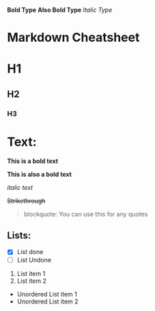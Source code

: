  __Bold Type__
 **Also Bold Type**
 *Italic Type*
 
 # Markdown Cheatsheet

# H1
## H2
### H3

# Text:

**This is a bold text**

__This is also a bold text__

*italic text* 

~~Strikethrough~~

> blockquote: You can use this for any quotes 


## Lists:

- [x] List done
- [ ] List Undone 

1. List item 1
2. List item 2

- Unordered List item 1
- Unordered List item 2
